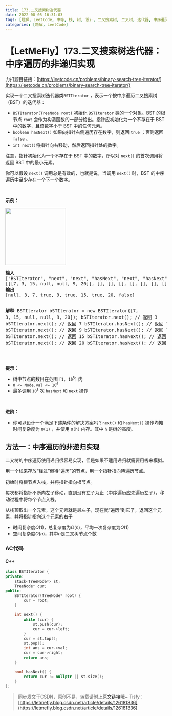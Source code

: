 ```yaml
---
title: 173.二叉搜索树迭代器
date: 2022-08-05 16:31:03
tags: [题解, LeetCode, 中等, 栈, 树, 设计, 二叉搜索树, 二叉树, 迭代器, 中序遍历, 中序遍历的非递归实现]
categories: [题解, LeetCode]
---
```


# 【LetMeFly】173.二叉搜索树迭代器：中序遍历的非递归实现

力扣题目链接：[https://leetcode.cn/problems/binary-search-tree-iterator/](https://leetcode.cn/problems/binary-search-tree-iterator/)

实现一个二叉搜索树迭代器类<code>BSTIterator</code> ，表示一个按中序遍历二叉搜索树（BST）的迭代器：
<div class="original__bRMd">
<div>
<ul>
	<li><code>BSTIterator(TreeNode root)</code> 初始化 <code>BSTIterator</code> 类的一个对象。BST 的根节点 <code>root</code> 会作为构造函数的一部分给出。指针应初始化为一个不存在于 BST 中的数字，且该数字小于 BST 中的任何元素。</li>
	<li><code>boolean hasNext()</code> 如果向指针右侧遍历存在数字，则返回 <code>true</code> ；否则返回 <code>false</code> 。</li>
	<li><code>int next()</code>将指针向右移动，然后返回指针处的数字。</li>
</ul>

<p>注意，指针初始化为一个不存在于 BST 中的数字，所以对 <code>next()</code> 的首次调用将返回 BST 中的最小元素。</p>
</div>
</div>

<p>你可以假设 <code>next()</code> 调用总是有效的，也就是说，当调用 <code>next()</code> 时，BST 的中序遍历中至少存在一个下一个数字。</p>

<p> </p>

<p><strong>示例：</strong></p>
<img alt="" src="https://assets.leetcode.com/uploads/2018/12/25/bst-tree.png" style="width: 189px; height: 178px;" />
<pre>
<strong>输入</strong>
["BSTIterator", "next", "next", "hasNext", "next", "hasNext", "next", "hasNext", "next", "hasNext"]
[[[7, 3, 15, null, null, 9, 20]], [], [], [], [], [], [], [], [], []]
<strong>输出</strong>
[null, 3, 7, true, 9, true, 15, true, 20, false]

<strong>解释</strong>
BSTIterator bSTIterator = new BSTIterator([7, 3, 15, null, null, 9, 20]);
bSTIterator.next();    // 返回 3
bSTIterator.next();    // 返回 7
bSTIterator.hasNext(); // 返回 True
bSTIterator.next();    // 返回 9
bSTIterator.hasNext(); // 返回 True
bSTIterator.next();    // 返回 15
bSTIterator.hasNext(); // 返回 True
bSTIterator.next();    // 返回 20
bSTIterator.hasNext(); // 返回 False
</pre>

<p> </p>

<p><strong>提示：</strong></p>

<ul>
	<li>树中节点的数目在范围 <code>[1, 10<sup>5</sup>]</code> 内</li>
	<li><code>0 <= Node.val <= 10<sup>6</sup></code></li>
	<li>最多调用 <code>10<sup>5</sup></code> 次 <code>hasNext</code> 和 <code>next</code> 操作</li>
</ul>

<p> </p>

<p><strong>进阶：</strong></p>

<ul>
	<li>你可以设计一个满足下述条件的解决方案吗？<code>next()</code> 和 <code>hasNext()</code> 操作均摊时间复杂度为 <code>O(1)</code> ，并使用 <code>O(h)</code> 内存。其中 <code>h</code> 是树的高度。</li>
</ul>


    
## 方法一：中序遍历的非递归实现

二叉树的中序遍历使用递归很容易实现，但是如果不适用递归就需要用栈来模拟。

用一个栈来存放“经过”但待“遍历”的节点，用一个指针指向待遍历节点。

初始时将根节点入栈，并将指针指向根节点。

每次都将指针不断向左子移动，直到没有左子为止（中序遍历应先遍历左子），移动过程中将每个节点入栈。

从栈顶取出一个元素，这个元素就是最左子，现在就“遍历”到它了，返回这个元素，并将指针指向这个元素的右子

+ 时间复杂度$O(1)$，总复杂度为$O(n)$，平均一次复杂度为$O(1)$
+ 空间复杂度$O(n)$，其中$n$是二叉树节点个数

### AC代码

#### C++

```cpp
class BSTIterator {
private:
    stack<TreeNode*> st;
    TreeNode* cur;
public:
    BSTIterator(TreeNode* root) {
        cur = root;
    }
    
    int next() {
        while (cur) {
            st.push(cur);
            cur = cur->left;
        }
        cur = st.top();
        st.pop();
        int ans = cur->val;
        cur = cur->right;
        return ans;
    }
    
    bool hasNext() {
        return cur != nullptr || st.size();
    }
};
```

> 同步发文于CSDN，原创不易，转载请附上[原文链接](https://blog.letmefly.xyz/2022/08/05/LeetCode%200173.%E4%BA%8C%E5%8F%89%E6%90%9C%E7%B4%A2%E6%A0%91%E8%BF%AD%E4%BB%A3%E5%99%A8/)哦~
> Tisfy：[https://letmefly.blog.csdn.net/article/details/126181336](https://letmefly.blog.csdn.net/article/details/126181336)
